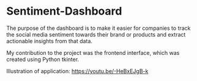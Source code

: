 # Sentiment-Dashboard
The purpose of the dashboard is to make it easier for companies to track the social media sentiment towards their brand or products and extract actionable insights from that data.

My contribution to the project was the frontend interface, which was created using Python tkinter.

Illustration of application: https://youtu.be/-HeBxEJgB-k

